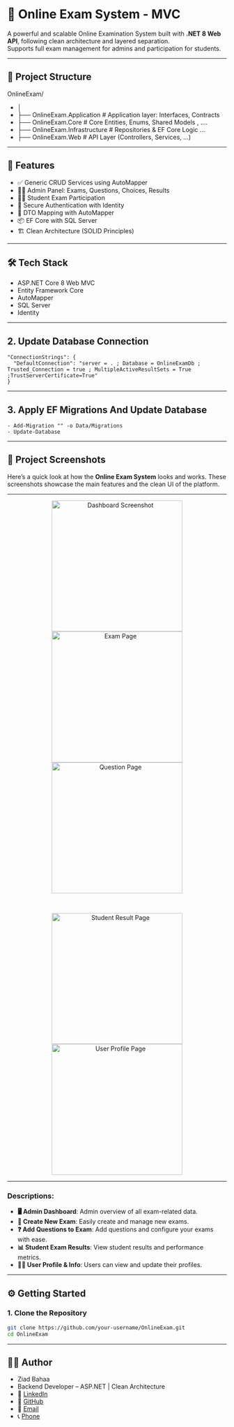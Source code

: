 # 🧠 Online Exam System - MVC

A powerful and scalable Online Examination System built with **.NET 8 Web API**, following clean architecture and layered separation.  
Supports full exam management for admins and participation for students.

---

## 📂 Project Structure

OnlineExam/
- │
- ├── OnlineExam.Application # Application layer: Interfaces, Contracts
- ├── OnlineExam.Core # Core Entities, Enums, Shared Models , ....
- ├── OnlineExam.Infrastructure # Repositories & EF Core Logic ...
- ├── OnlineExam.Web # API Layer (Controllers, Services, ...)

---

## 🚀 Features

- ✅ Generic CRUD Services using AutoMapper
- 👨‍🏫 Admin Panel: Exams, Questions, Choices, Results
- 👨‍🎓 Student Exam Participation
- 🔐 Secure Authentication with Identity
- 🔁 DTO Mapping with AutoMapper
- 📦 EF Core with SQL Server
- 🏗️ Clean Architecture (SOLID Principles)

---

## 🛠️ Tech Stack

- ASP.NET Core 8 Web MVC
- Entity Framework Core
- AutoMapper
- SQL Server
- Identity

---
## 2. Update Database Connection
```
"ConnectionStrings": {
  "DefaultConnection": "server = . ; Database = OnlineExamDb ; Trusted_Connection = true ; MultipleActiveResultSets = True ;TrustServerCertificate=True"
}
```
---
## 3. Apply EF Migrations And Update Database
```
- Add-Migration "" -o Data/Migrations
- Update-Database
```
---

## 📸 Project Screenshots

Here’s a quick look at how the **Online Exam System** looks and works. These screenshots showcase the main features and the clean UI of the platform.

---

<p align="center">
  <img src="https://i.imgur.com/b7Wdrru.png" alt="Dashboard Screenshot" width="300"/>
  <img src="https://i.imgur.com/46qq1d8.png" alt="Exam Page" width="300"/>
  <img src="https://i.imgur.com/m0ZvASs.png" alt="Question Page" width="300"/>
</p>
<br/>

<p align="center">
  <img src="https://i.imgur.com/IDt4Z6w.png" alt="Student Result Page" width="300"/>
  <img src="https://i.imgur.com/iL5i0zd.png" alt="User Profile Page" width="300"/>
</p>

---

### Descriptions:
- **🖥️ Admin Dashboard**: Admin overview of all exam-related data.
- **📝 Create New Exam**: Easily create and manage new exams.
- **❓ Add Questions to Exam**: Add questions and configure your exams with ease.
- **📊 Student Exam Results**: View student results and performance metrics.
- **🙍‍♂️ User Profile & Info**: Users can view and update their profiles.



---
## ⚙️ Getting Started
### 1. Clone the Repository
```bash
git clone https://github.com/your-username/OnlineExam.git
cd OnlineExam
```
---
## 🧑‍💻 Author
- Ziad Bahaa
- Backend Developer – ASP.NET | Clean Architecture
- 🔗 [LinkedIn](https://www.linkedin.com/in/ziad-bahaa-b04561265/)  
- 🐙 [GitHub](https://github.com/ZiadBaha)
- 📧 [Email](ziadbahaa41@gmail.com)
- 📞 [Phone](01022673000)



